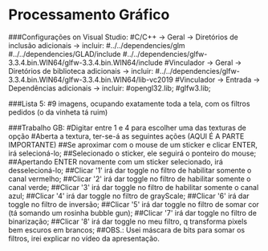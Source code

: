 # Processamento Gráfico 

###Configurações on Visual Studio:
	#C/C++ -> Geral -> Diretórios de inclusão adicionais -> incluir:
		#../../dependencies/glm
		#../../dependencies/GLAD/include
		#../../dependencies/glfw-3.3.4.bin.WIN64/glfw-3.3.4.bin.WIN64/include
	#Vinculador -> Geral -> Diretórios de biblioteca adicionais -> incluir:
		#../../dependencies/glfw-3.3.4.bin.WIN64/glfw-3.3.4.bin.WIN64/lib-vc2019
	#Vinculador -> Entrada -> Dependências adicionais -> incluir:
		#opengl32.lib;
		#glfw3.lib;
		
###Lista 5:
	#9 imagens, ocupando exatamente toda a tela, com os filtros pedidos (o da vinheta tá ruim)
	
###Trabalho GB:
	#Digitar entre 1 e 4 para escolher uma das texturas de opção
	#Aberta a textura, ter-se-á as seguintes ações (AQUI É A PARTE IMPORTANTE)
		##Se aproximar com o mouse de um sticker e clicar ENTER, irá selecioná-lo;
		##Selecionado o sticker, ele seguirá o ponteiro do mouse;
		##Apertando ENTER novamente com um sticker selecionado, irá desselecioná-lo;
		##Clicar '1' irá dar toggle no filtro de habilitar somente o canal vermelho;
		##Clicar '2' irá dar toggle no filtro de habilitar somente o canal verde;
		##Clicar '3' irá dar toggle no filtro de habilitar somente o canal azul;
		##Clicar '4' irá dar toggle no filtro de grayScale;
		##Clicar '6' irá dar toggle no filtro de inversão;
		##Clicar '5' irá dar toggle no filtro de somar cor (tá somando um rosinha bubble gun);
		##Clicar '7' irá dar toggle no filtro de binarização;
		##Clicar '8' irá dar toggle no meu filtro, q transforma pixels bem escuros em brancos;
	##OBS.: Usei máscara de bits para somar os filtros, irei explicar no vídeo da apresentação.
